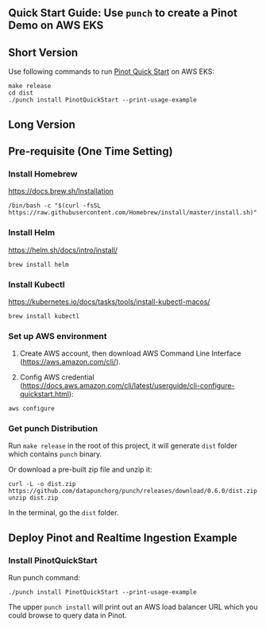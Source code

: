 Quick Start Guide: Use `punch` to create a Pinot Demo on AWS EKS
---

Short Version
---

Use following commands to run [Pinot Quick Start](https://github.com/apache/pinot/tree/master/kubernetes/helm/pinot) on AWS EKS:

```
make release
cd dist
./punch install PinotQuickStart --print-usage-example
```

Long Version
---

## Pre-requisite (One Time Setting)

### Install Homebrew

https://docs.brew.sh/Installation

```
/bin/bash -c "$(curl -fsSL https://raw.githubusercontent.com/Homebrew/install/master/install.sh)"
```

### Install Helm

https://helm.sh/docs/intro/install/

```
brew install helm
```

### Install Kubectl

https://kubernetes.io/docs/tasks/tools/install-kubectl-macos/

```
brew install kubectl
```

### Set up AWS environment

1. Create AWS account, then download AWS Command Line Interface (https://aws.amazon.com/cli/).

2. Config AWS credential (https://docs.aws.amazon.com/cli/latest/userguide/cli-configure-quickstart.html):

```
aws configure
```

### Get punch Distribution

Run `make release` in the root of this project, it will generate `dist` folder which contains `punch` binary.

Or download a pre-built zip file and unzip it:
```
curl -L -o dist.zip https://github.com/datapunchorg/punch/releases/download/0.6.0/dist.zip
unzip dist.zip
```

In the terminal, go the `dist` folder.

## Deploy Pinot and Realtime Ingestion Example

### Install PinotQuickStart

Run punch command:

```
./punch install PinotQuickStart --print-usage-example
```

The upper `punch install` will print out an AWS load balancer URL which you could browse to query data in Pinot.
